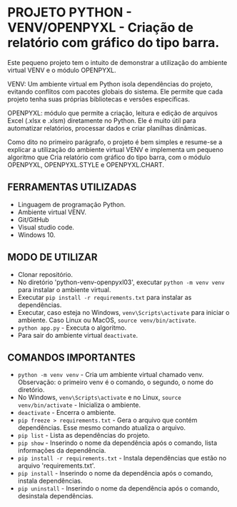 # PROJETO PYTHON - VENV/OPENPYXL - Criação de relatório com gráfico do tipo barra.

Este pequeno projeto tem o intuito de demonstrar a utilização do ambiente virtual
VENV e o módulo OPENPYXL.

VENV: Um ambiente virtual em Python isola dependências do projeto, evitando conflitos com pacotes globais do sistema. Ele permite que cada projeto tenha suas próprias bibliotecas e versões específicas.

OPENPYXL: módulo que permite a criação, leitura e edição de arquivos Excel (.xlsx e .xlsm) diretamente no Python. Ele é muito útil para automatizar relatórios, processar dados e criar planilhas dinâmicas.

Como dito no primeiro parágrafo, o projeto é bem simples e resume-se a explicar a utilização do ambiente virtual VENV e implementa um pequeno algoritmo que Cria relatório com gráfico do tipo barra, com o módulo OPENPYXL, OPENPYXL.STYLE e OPENPYXL.CHART.

## FERRAMENTAS UTILIZADAS
* Linguagem de programação Python.
* Ambiente virtual VENV.
* Git/GitHub
* Visual studio code.
* Windows 10.

## MODO DE UTILIZAR
* Clonar repositório.
* No diretório 'python-venv-openpyxl03', executar ```python -m venv venv``` para instalar o ambiente virtual.
* Executar ```pip install -r requirements.txt``` para instalar as dependências.
* Executar, caso esteja no Windows, ```venv\Scripts\activate``` para iniciar o ambiente. Caso Linux ou MacOS, ```source venv/bin/activate```.
* ```python app.py``` - Executa o algoritmo.
* Para sair do ambiente virtual ```deactivate```.

## COMANDOS IMPORTANTES
* ```python -m venv venv``` - Cria um ambiente virtual chamado venv. Observação: o primeiro venv é o comando, o segundo, o nome do diretório.
* No Windows, ```venv\Scripts\activate``` e no Linux, ```source venv/bin/activate``` - Inicializa o ambiente.
* ```deactivate``` - Encerra o ambiente.
* ```pip freeze > requirements.txt``` - Gera o arquivo que contém dependências. Esse mesmo comando atualiza o arquivo.
* ```pip list``` - Lista as dependências do projeto.
* ```pip show``` - Inserindo o nome da dependência após o comando, lista informações da dependência.
* ```pip install -r requirements.txt``` - Instala dependências que estão no arquivo 'requirements.txt'.
* ```pip install``` - Inserindo o nome da dependência após o comando, instala dependências.
* ```pip uninstall``` - Inserindo o nome da dependência após o comando, desinstala dependências.
